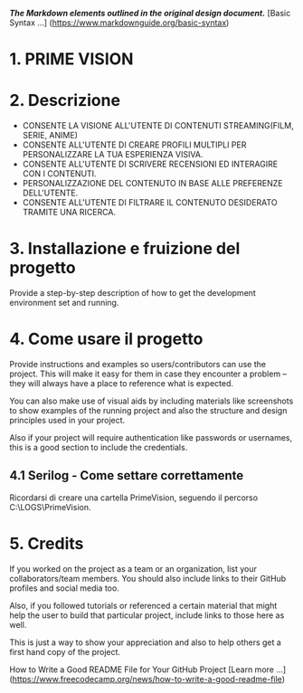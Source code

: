 <em><strong>The Markdown elements outlined in the original design document.</strong></em> [Basic Syntax ...] (https://www.markdownguide.org/basic-syntax)

<h1>1. PRIME VISION</h1>									

<h1>2. Descrizione</h1>
<ul>
  <li>CONSENTE LA VISIONE ALL'UTENTE DI CONTENUTI STREAMING(FILM, SERIE, ANIME)</li>
  <li>CONSENTE ALL'UTENTE DI CREARE PROFILI MULTIPLI PER PERSONALIZZARE LA TUA ESPERIENZA VISIVA.</li>
  <li>CONSENTE ALL'UTENTE DI SCRIVERE RECENSIONI ED INTERAGIRE CON I CONTENUTI.</li>
  <li>PERSONALIZZAZIONE DEL CONTENUTO IN BASE ALLE PREFERENZE DELL'UTENTE.</li>
  <li>CONSENTE ALL'UTENTE DI FILTRARE IL CONTENUTO DESIDERATO TRAMITE UNA RICERCA.</li>
</ul>

<h1>3. Installazione e fruizione del progetto</h1>
Provide a step-by-step description of how to get the development environment set and running.

<h1>4. Come usare il progetto</h1>
Provide instructions and examples so users/contributors can use the project. This will make it easy for them in case they encounter a problem – they will always have a place to reference what is expected.

You can also make use of visual aids by including materials like screenshots to show examples of the running project and also the structure and design principles used in your project.

Also if your project will require authentication like passwords or usernames, this is a good section to include the credentials.

<h2>4.1 Serilog - Come settare correttamente</h2>
Ricordarsi di creare una cartella PrimeVision, seguendo il percorso C:\LOGS\PrimeVision.

<h1>5. Credits</h1>

If you worked on the project as a team or an organization, list your collaborators/team members. You should also include links to their GitHub profiles and social media too.

Also, if you followed tutorials or referenced a certain material that might help the user to build that particular project, include links to those here as well.

This is just a way to show your appreciation and also to help others get a first hand copy of the project.

How to Write a Good README File for Your GitHub Project [Learn more ...] (https://www.freecodecamp.org/news/how-to-write-a-good-readme-file)

